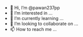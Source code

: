 - 👋 Hi, I’m @pawan237pp
- 👀 I’m interested in ...
- 🌱 I’m currently learning ...
- 💞️ I’m looking to collaborate on ...
- 📫 How to reach me ...

<!---
pawan237pp/pawan237pp is a ✨ special ✨ repository because its `README.md` (this file) appears on your GitHub profile.
You can click the Preview link to take a look at your changes.
--->
